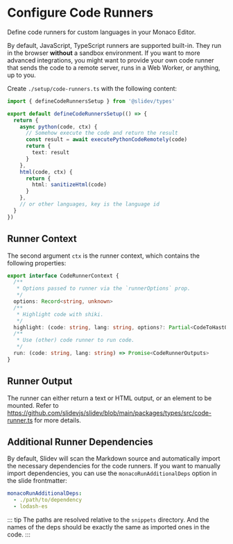 # Configure Code Runners

<Environment type="client" />

Define code runners for custom languages in your Monaco Editor.

By default, JavaScript, TypeScript runners are supported built-in. They run in the browser **without** a sandbox environment. If you want to more advanced integrations, you might want to provide your own code runner that sends the code to a remote server, runs in a Web Worker, or anything, up to you.

Create `./setup/code-runners.ts` with the following content:

```ts
import { defineCodeRunnersSetup } from '@slidev/types'

export default defineCodeRunnersSetup(() => {
  return {
    async python(code, ctx) {
      // Somehow execute the code and return the result
      const result = await executePythonCodeRemotely(code)
      return {
        text: result
      }
    },
    html(code, ctx) {
      return {
        html: sanitizeHtml(code)
      }
    },
    // or other languages, key is the language id
  }
})
```

## Runner Context

The second argument `ctx` is the runner context, which contains the following properties:

```ts
export interface CodeRunnerContext {
  /**
   * Options passed to runner via the `runnerOptions` prop.
   */
  options: Record<string, unknown>
  /**
   * Highlight code with shiki.
   */
  highlight: (code: string, lang: string, options?: Partial<CodeToHastOptions>) => Promise<string>
  /**
   * Use (other) code runner to run code.
   */
  run: (code: string, lang: string) => Promise<CodeRunnerOutputs>
}
```

## Runner Output

The runner can either return a text or HTML output, or an element to be mounted. Refer to https://github.com/slidevjs/slidev/blob/main/packages/types/src/code-runner.ts for more details.

## Additional Runner Dependencies

By default, Slidev will scan the Markdown source and automatically import the necessary dependencies for the code runners. If you want to manually import dependencies, you can use the `monacoRunAdditionalDeps` option in the slide frontmatter:

```yaml
monacoRunAdditionalDeps:
  - ./path/to/dependency
  - lodash-es
```

::: tip
The paths are resolved relative to the `snippets` directory. And the names of the deps should be exactly the same as imported ones in the code.
:::
